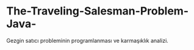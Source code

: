 # The-Traveling-Salesman-Problem-Java-
Gezgin satıcı probleminin programlanması ve karmaşıklık analizi.
